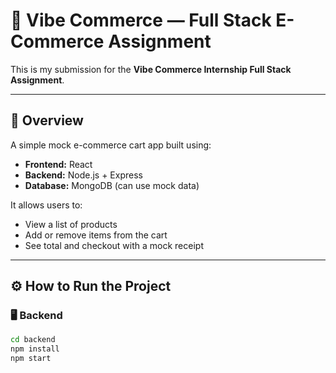 # 🛒 Vibe Commerce — Full Stack E-Commerce Assignment

This is my submission for the **Vibe Commerce Internship Full Stack Assignment**.

---

## 🔹 Overview
A simple mock e-commerce cart app built using:
- **Frontend:** React
- **Backend:** Node.js + Express
- **Database:** MongoDB (can use mock data)

It allows users to:
- View a list of products  
- Add or remove items from the cart  
- See total and checkout with a mock receipt  

---

## ⚙️ How to Run the Project

### 🖥 Backend
```bash
cd backend
npm install
npm start
